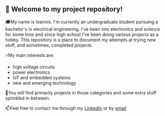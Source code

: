 ## :wave: Welcome to my project repository!

🎓My name is Ioannis. I'm currently an undergraduate student pursuing a bachelor's in electrical engineering. I've been into electronics and science for some time and since high school I've been doing various projects as a hobby. This repository is a place to document my attempts at trying new stuff, and sometimes, completed projects.

⚡My main interests are:
- high voltage circuits
- power electronics
- IoT and embedded systems
- new and emerging technology

🚀You will find primarily projects in those categories and some extra stuff sprinkled in between.

📫Feel free to contact me through my [LinkedIn](https://www.linkedin.com/in/ipapaspyridis/) or by [email](mailto:yiakonale03@gmail.com)
